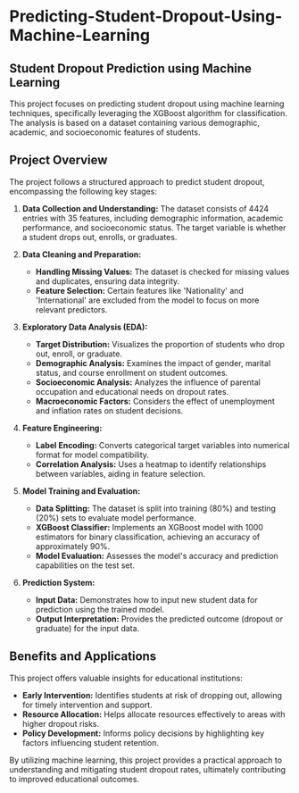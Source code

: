 # Predicting-Student-Dropout-Using-Machine-Learning


## Student Dropout Prediction using Machine Learning

This project focuses on predicting student dropout using machine learning techniques, specifically leveraging the XGBoost algorithm for classification. The analysis is based on a dataset containing various demographic, academic, and socioeconomic features of students.

## Project Overview

The project follows a structured approach to predict student dropout, encompassing the following key stages:

1. **Data Collection and Understanding:** The dataset consists of 4424 entries with 35 features, including demographic information, academic performance, and socioeconomic status. The target variable is whether a student drops out, enrolls, or graduates.

2. **Data Cleaning and Preparation:** 
    * **Handling Missing Values:** The dataset is checked for missing values and duplicates, ensuring data integrity.
    * **Feature Selection:** Certain features like 'Nationality' and 'International' are excluded from the model to focus on more relevant predictors.

3. **Exploratory Data Analysis (EDA):** 
    * **Target Distribution:** Visualizes the proportion of students who drop out, enroll, or graduate.
    * **Demographic Analysis:** Examines the impact of gender, marital status, and course enrollment on student outcomes.
    * **Socioeconomic Analysis:** Analyzes the influence of parental occupation and educational needs on dropout rates.
    * **Macroeconomic Factors:** Considers the effect of unemployment and inflation rates on student decisions.

4. **Feature Engineering:** 
    * **Label Encoding:** Converts categorical target variables into numerical format for model compatibility.
    * **Correlation Analysis:** Uses a heatmap to identify relationships between variables, aiding in feature selection.

5. **Model Training and Evaluation:** 
    * **Data Splitting:** The dataset is split into training (80%) and testing (20%) sets to evaluate model performance.
    * **XGBoost Classifier:** Implements an XGBoost model with 1000 estimators for binary classification, achieving an accuracy of approximately 90%.
    * **Model Evaluation:** Assesses the model's accuracy and prediction capabilities on the test set.

6. **Prediction System:** 
    * **Input Data:** Demonstrates how to input new student data for prediction using the trained model.
    * **Output Interpretation:** Provides the predicted outcome (dropout or graduate) for the input data.

## Benefits and Applications

This project offers valuable insights for educational institutions:

* **Early Intervention:** Identifies students at risk of dropping out, allowing for timely intervention and support.
* **Resource Allocation:** Helps allocate resources effectively to areas with higher dropout risks.
* **Policy Development:** Informs policy decisions by highlighting key factors influencing student retention.

By utilizing machine learning, this project provides a practical approach to understanding and mitigating student dropout rates, ultimately contributing to improved educational outcomes.
